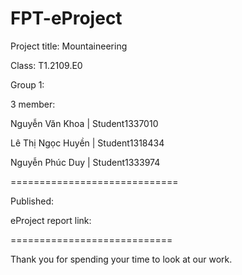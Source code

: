 FPT-eProject
============================
Project title: Mountaineering

Class: T1.2109.E0

Group 1:

3 member:

Nguyễn Văn Khoa | Student1337010

Lê Thị Ngọc Huyền | Student1318434

Nguyễn Phúc Duy | Student1333974

=============================

Published: 

eProject report link: 

============================

Thank you for spending your time to look at our work.
